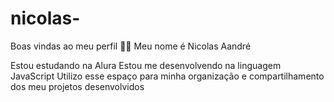 # nicolas-
Boas vindas ao meu perfil 💙💙
Meu nome é Nicolas Aandré

Estou estudando na Alura
Estou me desenvolvendo na linguagem JavaScript
Utilizo esse espaço para minha organização e compartilhamento dos meu projetos desenvolvidos
